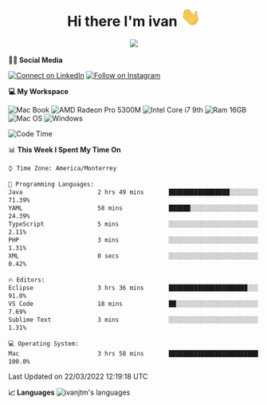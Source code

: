<h1 align="center">Hi there I'm ivan <img src="https://raw.githubusercontent.com/ABSphreak/ABSphreak/master/gifs/Hi.gif" width="40px" /></h1>
<div align="center">
<img src="http://github-readme-streak-stats.herokuapp.com?user=ivanjtm&hide_border=true&background=00000000&border=FFFFFF00&sideNums=A8A8A8&sideLabels=A8A8A8&currStreakNum=FFC93C&dates=A8A8A8)](https://git.io/streak-stats"/>
</div>

**👦🏻 Social Media**

[![Connect on LinkedIn](https://img.shields.io/badge/LinkedIn-%230077B5.svg?&style=flat-square&logo=linkedin&logoColor=white)](https://www.linkedin.com/in/ivanjtm)
[![Follow on Instagram](https://img.shields.io/badge/Instagram-E4405F?style=flat-square&logo=instagram&logoColor=white)](https://www.instagram.com/ivanjtm)

**💻 My Workspace**

![Mac Book](https://img.shields.io/badge/Apple-MacBook_Pro_2019-999999?style=flat-square&logo=apple&logoColor=white)
![AMD Radeon Pro 5300M](https://img.shields.io/badge/AMD-Radeon_Pro_5300M-ED1C24?style=flat-square&logo=amd&logoColor=white)
![Intel Core i7 9th](https://img.shields.io/badge/Intel-Core_i7_9th-0071C5?style=flat-square&logo=intel&logoColor=white)
![Ram 16GB](https://img.shields.io/badge/RAM-16GB-230071C5?style=flat-square&logoColor=white)
![Mac OS](https://img.shields.io/badge/Mac%20OS-000000?style=flat-square&logo=apple&logoColor=white)
![Windows](https://img.shields.io/badge/Windows-0078D6?style=flat-square&logo=windows&logoColor=white)


<!--START_SECTION:waka-->
![Code Time](http://img.shields.io/badge/Code%20Time-639%20hrs%2022%20mins-blue)

📊 **This Week I Spent My Time On** 

```text
⌚︎ Time Zone: America/Monterrey

💬 Programming Languages: 
Java                     2 hrs 49 mins       █████████████████░░░░░░░░   71.39% 
YAML                     58 mins             ██████░░░░░░░░░░░░░░░░░░░   24.39% 
TypeScript               5 mins              ░░░░░░░░░░░░░░░░░░░░░░░░░   2.11% 
PHP                      3 mins              ░░░░░░░░░░░░░░░░░░░░░░░░░   1.31% 
XML                      0 secs              ░░░░░░░░░░░░░░░░░░░░░░░░░   0.42%

🔥 Editors: 
Eclipse                  3 hrs 36 mins       ██████████████████████░░░   91.0% 
VS Code                  18 mins             ██░░░░░░░░░░░░░░░░░░░░░░░   7.69% 
Sublime Text             3 mins              ░░░░░░░░░░░░░░░░░░░░░░░░░   1.31%

💻 Operating System: 
Mac                      3 hrs 58 mins       █████████████████████████   100.0%

```


 Last Updated on 22/03/2022 12:19:18 UTC
<!--END_SECTION:waka-->
**📈 Languages**
 ![ivanjtm's languages](https://wakatime.com/share/@ivanjtm/a32f83c6-d0c9-49a4-a5ae-d0440b950377.svg)
